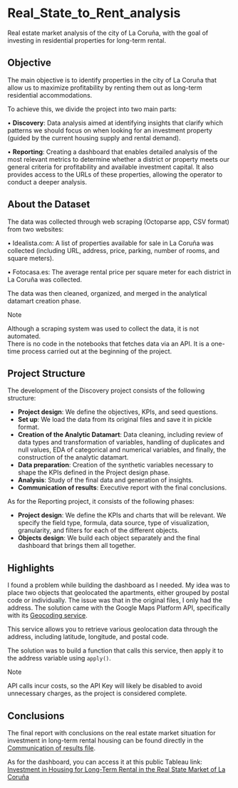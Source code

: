 # Real_State_to_Rent_analysis
Real estate market analysis of the city of La Coruña, with the goal of investing in residential properties for long-term rental.

## Objective

The main objective is to identify properties in the city of La Coruña that allow us to maximize profitability by renting them out as long-term residential accommodations.

To achieve this, we divide the project into two main parts:

•	**Discovery**: Data analysis aimed at identifying insights that clarify which patterns we should focus on when looking for an investment property (guided by the current housing supply and rental demand).

•	**Reporting**: Creating a dashboard that enables detailed analysis of the most relevant metrics to determine whether a district or property meets our general criteria for profitability and available investment capital. It also provides access to the URLs of these 
properties, allowing the operator to conduct a deeper analysis.


## About the Dataset

The data was collected through web scraping (Octoparse app, CSV format) from two websites:

•	Idealista.com: A list of properties available for sale in La Coruña was collected (including URL, address, price, parking, number of rooms, and square meters).

•	Fotocasa.es: The average rental price per square meter for each district in La Coruña was collected.

The data was then cleaned, organized, and merged in the analytical datamart creation phase.

> [!NOTE]  
> Although a scraping system was used to collect the data, it is not automated.  
> There is no code in the notebooks that fetches data via an API. It is a one-time process carried out at the beginning of the project.


## Project Structure

The development of the Discovery project consists of the following structure:

- **Project design**: We define the objectives, KPIs, and seed questions.
- **Set up**: We load the data from its original files and save it in pickle format.
- **Creation of the Analytic Datamart**: Data cleaning, including review of data types and transformation of variables, handling of duplicates and null values, EDA of categorical and numerical variables, and finally, the construction of the analytic datamart.
- **Data preparation**: Creation of the synthetic variables necessary to shape the KPIs defined in the Project design phase.
- **Analysis**: Study of the final data and generation of insights.
- **Communication of results**: Executive report with the final conclusions.

As for the Reporting project, it consists of the following phases:

- **Project design**: We define the KPIs and charts that will be relevant. We specify the field type, formula, data source, type of visualization, granularity, and filters for each of the different objects.
- **Objects design**: We build each object separately and the final dashboard that brings them all together.

## Highlights

I found a problem while building the dashboard as I needed. My idea was to place two objects that geolocated the apartments, either grouped by postal code or individually. The issue was that in the original files, I only had the address. The solution came with the Google Maps Platform API, specifically with its [Geocoding service](https://github.com/googlemaps/google-maps-services-python).

This service allows you to retrieve various geolocation data through the address, including latitude, longitude, and postal code.

The solution was to build a function that calls this service, then apply it to the address variable using `apply()`.

> [!NOTE]  
> API calls incur costs, so the API Key will likely be disabled to avoid unnecessary charges, as the project is considered complete.

## Conclusions

The final report with conclusions on the real estate market situation for investment in long-term rental housing can be found directly in the [Communication of results file](https://github.com/TonyGonzalezData/Real_State_for_rental_Analysis/blob/main/03_Notebooks/01_Development/06_Communication%20of%20Results.pdf).

As for the dashboard, you can access it at this public Tableau link: [Investment in Housing for Long-Term Rental in the Real State Market of La Coruña](https://public.tableau.com/app/profile/antonio.gonz.lez.pazos/viz/DashboardInvestmentinHousingforLong-TermRentalintheRealStateMarketofLaCorua/Dashboard)



